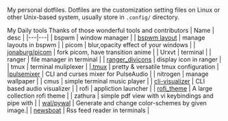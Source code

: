 My personal dotfiles.
Dotfiles are the customization setting files on Linux or other Unix-based system, usually store in `.config/` directory.

My Daily tools
Thanks of those wonderful tools and contributors
| Name | desc |
|---|---|
| bspwm | window manager |
| [bspwm layout](https://github.com/phenax/bsp-layout) | manage layouts in bspwm |
| picom | blur,opacity effect of your windows |
| [jonaburg/picom](https://github.com/jonaburg/picom) | fork picom, have transition anime |
| Urxvt | terminal |
| ranger | file manager in terminal |
| [ranger_divicons](https://github.com/alexanderjeurissen/ranger_devicons) | display icon in ranger |
| tmux | terminal muliplexer | 
|[.tmux](https://github.com/gpakosz/.tmux) | pretty & versatile tmux configuration |
|[pulsemixer](https://github.com/GeorgeFilipkin/pulsemixer) | CLI and curses mixer for PulseAudio | 
| nitrogen | manage wallpaper | 
| cmus | simple terminal music player | 
| [cli-visualizer](https://github.com/dpayne/cli-visualizer) | CLI based audio visualizer |
| rofi | appliction launcher |
| [rofi_theme](https://github.com/adi1090x/rofi) | A large collection rofi theme | 
| zathura | simple pdf view with vi keybindings and pipe with |
| [wal/pywal](https://github.com/dylanaraps/pywal) | Generate and change color-schemes by given image.| 
| [newsboat]() | Rss feed reader in terminals | 
